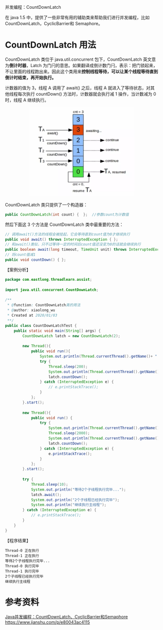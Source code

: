 并发编程：CountDownLatch

在 java 1.5 中，提供了一些非常有用的辅助类来帮助我们进行并发编程，比如 CountDownLatch，CyclicBarrier和 Semaphore。
# CountDownLatch 用法


CountDownLatch 类位于 java.util.concurrent 包下，CountDownLatch 英文意为**倒计时器**，Latch 为门闩的意思。如果翻译成倒计数门闩，表示：把门锁起来，不让里面的线程跑出来。因此这个类用来**控制线程等待，可以让某个线程等待直到倒计时结束，再开始执行。**  

计数器的值为 3，线程 A 调用了 await() 之后，线程 A 就进入了等待状态，对其他线程每次执行 countDown() 方法时，计数器就会执行减 1 操作，当计数减为 0 时，线程 A 继续执行。
<div align="center"><img width="350" src="imgs/4/14.webp"></div>

CountDownLatch 类只提供了一个构造器：
```java
public CountDownLatch(int count) {  };  //参数count为计数值
```
然后下面这 3 个方法是 CountDownLatch 类中最重要的方法：
```java
// 调用await()方法的线程会被挂起，它会等待直到count值为0才继续执行
public void await() throws InterruptedException { };   
// 和await()类似，只不过等待一定的时间后count值还没变为0的话就会继续执行
public boolean await(long timeout, TimeUnit unit) throws InterruptedException { };  
// 将count值减1
public void countDown() { };  
```

【案例分析】
```java
package com.eastlong.threadlearn.assist;

import java.util.concurrent.CountDownLatch;

/**
 * @function: CountDownLatch类的用法
 * @author: xiaolong_wu
 * Created at 2020/01/03
 **/
public class CountDownLatchTest {
    public static void main(String[] args) {
        CountDownLatch latch = new CountDownLatch(2);

        new Thread(){
            public void run(){
                System.out.println(Thread.currentThread().getName()+ " 正在执行");
                try {
                    Thread.sleep(200);
                    System.out.println(Thread.currentThread().getName()+ " 执行完毕");
                    latch.countDown();
                } catch (InterruptedException e) {
                    // e.printStackTrace();
                }
            };
        }.start();

        new Thread(){
            public void run() {
                try {
                    System.out.println(Thread.currentThread().getName()+" 正在执行");
                    Thread.sleep(2000);
                    System.out.println(Thread.currentThread().getName()+" 执行完毕");
                    latch.countDown();
                } catch (InterruptedException e) {
                    e.printStackTrace();
                }
            };
        }.start();

        try {
            Thread.sleep(10);
            System.out.println("等待2个子线程执行完毕...");
            latch.await();
            System.out.println("2个子线程已经执行完毕");
            System.out.println("继续执行主线程");
        } catch (InterruptedException e) {
            // e.printStackTrace();
        }
    }
}
```
【程序结果】
```
Thread-0 正在执行
Thread-1 正在执行
等待2个子线程执行完毕...
Thread-0 执行完毕
Thread-1 执行完毕
2个子线程已经执行完毕
继续执行主线程
```

# 参考资料
[Java并发编程：CountDownLatch、CyclicBarrier和Semaphore](https://www.cnblogs.com/dolphin0520/p/3920397.html)
https://www.jianshu.com/p/e80043ac4115





